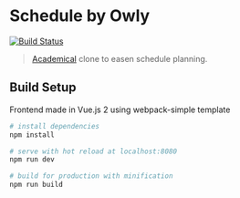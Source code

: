 # Schedule by Owly

[![Build Status](https://travis-ci.org/OwOIndustries/Schedule.svg?branch=master)](https://travis-ci.org/OwOIndustries/Schedule)

> [Academical](https://academical.co/) clone to easen schedule planning.

## Build Setup

Frontend made in Vue.js 2 using webpack-simple template

``` bash
# install dependencies
npm install

# serve with hot reload at localhost:8080
npm run dev

# build for production with minification
npm run build
```
